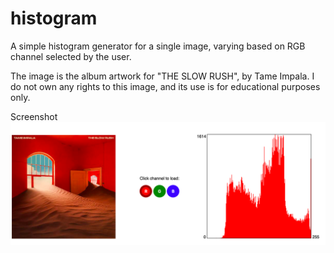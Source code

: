 # histogram
A simple histogram generator for a single image, varying based on RGB channel selected by the user.

The image is the album artwork for "THE SLOW RUSH", by Tame Impala. I do not own any rights to this image, and its use is for educational purposes only.

Screenshot
![Screenshot](./screenshot.png "Screenshot")
